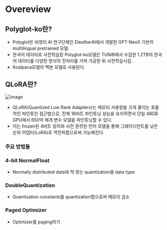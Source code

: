 # Overeview

## Polyglot-ko란?

- Polyglot은 비영리 AI 연구단체인 EleutherAI에서 개발한 GPT-NeoX 기반의 multilingual pretrained 모델.
- 한국어 데이터로 사전학습된 Polyglot-ko모델은 TUNiB에서 수집한 1.2TB의 한국어 데이터를 다양한 방식의 전처리를 거쳐 가공한 뒤 사전학습시킴.
- Koalpaca모델의 백본 모델로 사용된다.

## QLoRA란?

![image](https://github.com/matrix215/QLORA-Fine-Tuning-with-polyglot_ko/assets/101815603/40f71bcc-70bd-4c00-a1b1-47acea346c8b)

- QLoRA(Quantized Low Rank Adapters)는 메모리 사용량을 크게 줄이는 효율적인 파인튜인 접근법으로, 전체 16비트 파인튜닝 성능을 유지하면서 단일 48GB GPU에서 650억 매개 변수 모델을 파인튜닝할 수 있다.
- 이는 frozen된 4비트 양자화 사전 훈련된 언어 모델을 통해 그레이디언트를 낮은 순위 어댑터(LoRA)로 역전파함으로써 가능해진다.

### 주요 방법들
### 4-bit NormalFloat
- Normally distributed data에 딱 맞는 quantization용 data type


### DoubleQuantization
- Quantization constants를 quantization함으로써 메모리 감소


### Paged Optimizer
- Optimizer를 paging하기

